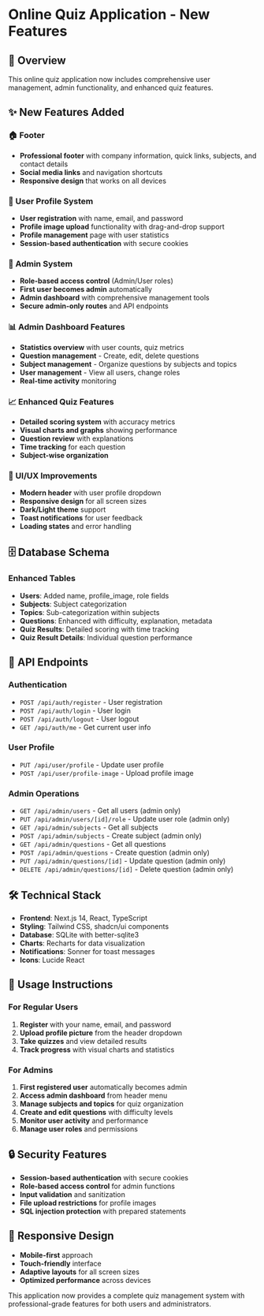 # Online Quiz Application - New Features

## 🎯 Overview
This online quiz application now includes comprehensive user management, admin functionality, and enhanced quiz features.

## ✨ New Features Added

### 🏠 Footer
- **Professional footer** with company information, quick links, subjects, and contact details
- **Social media links** and navigation shortcuts
- **Responsive design** that works on all devices

### 👤 User Profile System
- **User registration** with name, email, and password
- **Profile image upload** functionality with drag-and-drop support
- **Profile management** page with user statistics
- **Session-based authentication** with secure cookies

### 🔐 Admin System
- **Role-based access control** (Admin/User roles)
- **First user becomes admin** automatically
- **Admin dashboard** with comprehensive management tools
- **Secure admin-only routes** and API endpoints

### 📊 Admin Dashboard Features
- **Statistics overview** with user counts, quiz metrics
- **Question management** - Create, edit, delete questions
- **Subject management** - Organize questions by subjects and topics
- **User management** - View all users, change roles
- **Real-time activity** monitoring

### 📈 Enhanced Quiz Features
- **Detailed scoring system** with accuracy metrics
- **Visual charts and graphs** showing performance
- **Question review** with explanations
- **Time tracking** for each question
- **Subject-wise organization**

### 🎨 UI/UX Improvements
- **Modern header** with user profile dropdown
- **Responsive design** for all screen sizes
- **Dark/Light theme** support
- **Toast notifications** for user feedback
- **Loading states** and error handling

## 🗄️ Database Schema

### Enhanced Tables
- **Users**: Added name, profile_image, role fields
- **Subjects**: Subject categorization
- **Topics**: Sub-categorization within subjects
- **Questions**: Enhanced with difficulty, explanation, metadata
- **Quiz Results**: Detailed scoring with time tracking
- **Quiz Result Details**: Individual question performance

## 🚀 API Endpoints

### Authentication
- `POST /api/auth/register` - User registration
- `POST /api/auth/login` - User login
- `POST /api/auth/logout` - User logout
- `GET /api/auth/me` - Get current user info

### User Profile
- `PUT /api/user/profile` - Update user profile
- `POST /api/user/profile-image` - Upload profile image

### Admin Operations
- `GET /api/admin/users` - Get all users (admin only)
- `PUT /api/admin/users/[id]/role` - Update user role (admin only)
- `GET /api/admin/subjects` - Get all subjects
- `POST /api/admin/subjects` - Create subject (admin only)
- `GET /api/admin/questions` - Get all questions
- `POST /api/admin/questions` - Create question (admin only)
- `PUT /api/admin/questions/[id]` - Update question (admin only)
- `DELETE /api/admin/questions/[id]` - Delete question (admin only)

## 🛠️ Technical Stack
- **Frontend**: Next.js 14, React, TypeScript
- **Styling**: Tailwind CSS, shadcn/ui components
- **Database**: SQLite with better-sqlite3
- **Charts**: Recharts for data visualization
- **Notifications**: Sonner for toast messages
- **Icons**: Lucide React

## 🎯 Usage Instructions

### For Regular Users
1. **Register** with your name, email, and password
2. **Upload profile picture** from the header dropdown
3. **Take quizzes** and view detailed results
4. **Track progress** with visual charts and statistics

### For Admins
1. **First registered user** automatically becomes admin
2. **Access admin dashboard** from header menu
3. **Manage subjects and topics** for quiz organization
4. **Create and edit questions** with difficulty levels
5. **Monitor user activity** and performance
6. **Manage user roles** and permissions

## 🔒 Security Features
- **Session-based authentication** with secure cookies
- **Role-based access control** for admin functions
- **Input validation** and sanitization
- **File upload restrictions** for profile images
- **SQL injection protection** with prepared statements

## 📱 Responsive Design
- **Mobile-first** approach
- **Touch-friendly** interface
- **Adaptive layouts** for all screen sizes
- **Optimized performance** across devices

This application now provides a complete quiz management system with professional-grade features for both users and administrators.

